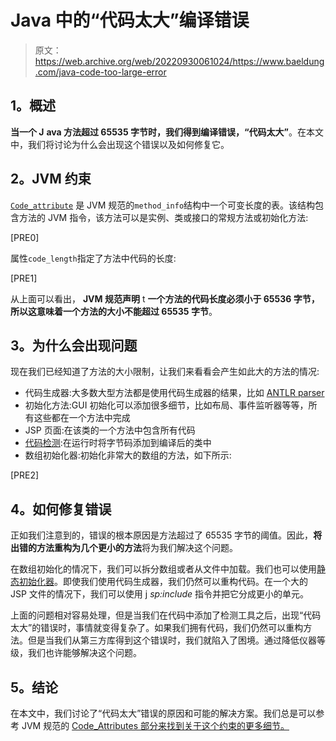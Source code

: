 # Java 中的“代码太大”编译错误

> 原文：<https://web.archive.org/web/20220930061024/https://www.baeldung.com/java-code-too-large-error>

## **1。概述**

**当一个 J** **ava 方法超过 65535 字节时，我们得到编译错误，“代码太大”**。在本文中，我们将讨论为什么会出现这个错误以及如何修复它。

## **2。JVM 约束**

[`Code_attribute`](https://web.archive.org/web/20220626074731/https://docs.oracle.com/javase/specs/jvms/se16/html/jvms-4.html#jvms-4.7.3) 是 JVM 规范的`method_info`结构中一个可变长度的表。该结构包含方法的 JVM 指令，该方法可以是实例、类或接口的常规方法或初始化方法:

[PRE0]

属性`code_length`指定了方法中代码的长度:

[PRE1]

从上面可以看出， **JVM 规范声明** t **一个方法的代码长度必须小于 65536 字节，所以这意味着一个方法的大小不能超过 65535 字节**。

## **3。为什么会出现问题**

现在我们已经知道了方法的大小限制，让我们来看看会产生如此大的方法的情况:

*   代码生成器:大多数大型方法都是使用代码生成器的结果，比如 [ANTLR parser](/web/20220626074731/https://www.baeldung.com/java-antlr)
*   初始化方法:GUI 初始化可以添加很多细节，比如布局、事件监听器等等，所有这些都在一个方法中完成
*   JSP 页面:在该类的一个方法中包含所有代码
*   [代码检测](/web/20220626074731/https://www.baeldung.com/java-instrumentation):在运行时将字节码添加到编译后的类中
*   数组初始化器:初始化非常大的数组的方法，如下所示:

[PRE2]

## **4。如何修复错误**

正如我们注意到的，错误的根本原因是方法超过了 65535 字节的阈值。因此，**将出错的方法重构为几个更小的方法**将为我们解决这个问题。

在数组初始化的情况下，我们可以拆分数组或者从文件中加载。我们也可以使用[静态初始化器](/web/20220626074731/https://www.baeldung.com/java-initialization#2-static-initialization-block)。即使我们使用代码生成器，我们仍然可以重构代码。在一个大的 JSP 文件的情况下，我们可以使用 j *sp:include* 指令并把它分成更小的单元。

上面的问题相对容易处理，但是当我们在代码中添加了检测工具之后，出现“代码太大”的错误时，事情就变得复杂了。如果我们拥有代码，我们仍然可以重构方法。但是当我们从第三方库得到这个错误时，我们就陷入了困境。通过降低仪器等级，我们也许能够解决这个问题。

## **5。结论**

在本文中，我们讨论了“代码太大”错误的原因和可能的解决方案。我们总是可以参考 JVM 规范的 [Code_Attributes 部分来找到关于这个约束的更多细节。](https://web.archive.org/web/20220626074731/https://docs.oracle.com/javase/specs/jvms/se16/html/jvms-4.html#jvms-4.7.3)